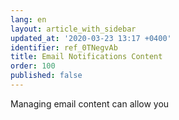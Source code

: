 ```yaml
---
lang: en
layout: article_with_sidebar
updated_at: '2020-03-23 13:17 +0400'
identifier: ref_0TNegvAb
title: Email Notifications Content
order: 100
published: false
---
```

Managing email content can allow you 